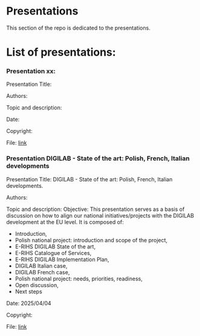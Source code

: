 # Presentations

This section of the repo is dedicated to the presentations.

# List of presentations:

### Presentation xx:

Presentation Title:

Authors:

Topic and description: 



Date:

Copyright: 

File: [link]()


### Presentation DIGILAB ​- State of the art: Polish, French, Italian developments

Presentation Title: DIGILAB ​- State of the art: Polish, French, Italian developments.

Authors:

Topic and description: Objective: This presentation serves as a basis of discussion on how to align our national initiatives/projects with the DIGILAB development at the EU level​. It is composed of: 
- Introduction​,
- Polish national project: introduction and scope of the project​,
- E-RIHS DIGILAB State of the art​,
- E-RIHS Catalogue of Services​,
- E-RIHS DIGILAB Implementation Plan​,
- DIGILAB Italian case​,
- DIGILAB French case​,
- Polish national project: needs, priorities, readiness​,
- Open discussion​,
- Next steps


Date: 2025/04/04

Copyright: 

File: [link]()

